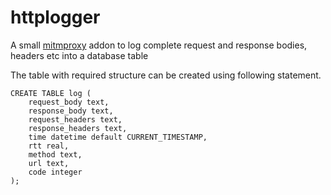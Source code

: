 # httplogger
A small [mitmproxy](https://github.com/mitmproxy/mitmproxy) addon to log complete request and response bodies, headers etc into a database table

The table with required structure can be created using following statement.
```
CREATE TABLE log (
    request_body text,
    response_body text,
    request_headers text,
    response_headers text,
    time datetime default CURRENT_TIMESTAMP,
    rtt real,
    method text,
    url text,
    code integer
);
```
